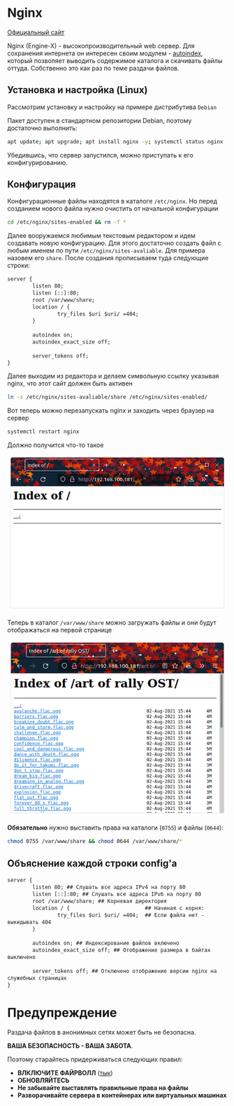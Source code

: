 # Nginx

[Официальный сайт](https://nginx.org/)

Nginx (Engine-X) - высокопроизводительный web сервер. Для сохранения интернета он интересен своим модулем - [autoindex](https://nginx.org/ru/docs/http/ngx_http_autoindex_module.html), который позволяет выводить содержимое каталога и скачивать файлы оттуда. Собственно это как раз по теме раздачи файлов.

## Установка и настройка (Linux)

Рассмотрим установку и настройку на примере дистрибутива `Debian`

Пакет доступен в стандартном репозитории Debian, поэтому достаточно выполнить:

```sh
apt update; apt upgrade; apt install nginx -y; systemctl status nginx
```

Убедившись, что сервер запустился, можно приступать к его конфигурированию. 

## Конфигурация

Конфигурационные файлы находятся в каталоге `/etc/nginx`. Но перед созданием нового файла нужно очистить от начальной конфигурации

```sh
cd /etc/nginx/sites-enabled && rm -f *
```
Далее вооружаемся любимым текстовым редактором и идем создавать новую конфигурацию. Для этого достаточно создать файл с любым именем по пути `/etc/nginx/sites-avaliable`. Для примера назовем его `share`. После создания прописываем туда следующие строки:

```nginx
server {
        listen 80;
        listen [::]:80;
        root /var/www/share;
        location / {
                try_files $uri $uri/ =404;
        }

        autoindex on;
        autoindex_exact_size off;

        server_tokens off;
}
```

Далее выходим из редактора и делаем символьную ссылку указывая nginx, что этот сайт должен быть активен

```sh
ln -s /etc/nginx/sites-avaliable/share /etc/nginx/sites-enabled/
```

Вот теперь можно перезапускать nginx и заходить через браузер на сервер

```sh
systemctl restart nginx
```

Должно получится что-то такое

![blank-nginx](images/nginx-blank-index.png)

Теперь в каталог `/var/www/share` можно загружать файлы и они будут отображаться на первой странице

![list-files](images/nginx-file-list.png)

__Обязательно__ нужно выставить права на каталоги (`0755`) и файлы (`0644`):

```sh
chmod 0755 /var/www/share && chmod 0644 /var/www/share/*
```

## Объяснение каждой строки config'а

```nginx
server {
        listen 80; ## Слушать все адреса IPv4 на порту 80
        listen [::]:80; ## Слушать все адреса IPv6 на порту 80
        root /var/www/share; ## Корневая директория
        location / {                        ## Начиная с корня:
                try_files $uri $uri/ =404;  ## Если файла нет - выкидывать 404
        }

        autoindex on; ## Индексирование файлов включено
        autoindex_exact_size off; ## Отображение размера в байтах выключено

        server_tokens off; ## Отключено отображение версии nginx на служебных страницах
}
```

# Предупреждение

Раздача файлов в анонимных сетях может быть не безопасна. 

__ВАША БЕЗОПАСНОСТЬ - ВАША ЗАБОТА__. 

Поэтому старайтесь придерживаться следующих правил:

- __ВЛКЛЮЧИТЕ ФАЙРВОЛЛ__ ([тык](https://github.com/WeArchivingInternet/HowTo/blob/main/share/yggdrasil.md#%D0%BE%D0%B1%D1%8F%D0%B7%D0%B0%D1%82%D0%B5%D0%BB%D1%8C%D0%BD%D0%B0%D1%8F-%D0%BD%D0%B0%D1%81%D1%82%D1%80%D0%BE%D0%B9%D0%BA%D0%B0))
- __ОБНОВЛЯЙТЕСЬ__
- __Не забывайте выставлять правильные права на файлы__
- __Разворачивайте сервера в контейнерах или виртуальных машинах__